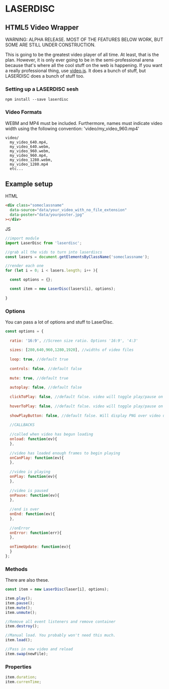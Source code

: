 
# LASERDISC
## HTML5 Video Wrapper

WARNING: ALPHA RELEASE. MOST OF THE FEATURES BELOW WORK, BUT SOME ARE STILL UNDER CONSTRUCTION.

This is going to be the greatest video player of all time. At least, that is the plan. However, it is only ever going to be in the semi-professional arena
because that's where all the cool stuff on the web is happening. If you want a really professional thing, use [video.js](http://videojs.com/). It does 
a bunch of stuff, but LASERDISC does a bunch of stuff too.

### Setting up a LASERDISC sesh
```
npm install --save laserdisc
```


### Video Formats
WEBM and MP4 must be included. Furthermore, names must indicate video width using the following convention: 'video/my_video_960.mp4'

```
video/
  my_video_640.mp4,
  my_video_640.webm,
  my_video_960.webm,
  my_video_960.mp4,
  my_video_1280.webm,
  my_video_1280.mp4
  etc...
```



## Example setup

HTML
```html
<div class="someclassname"
  data-source="data/your_video_with_no_file_extension"
  data-poster="data/yourposter.jpg"
></div>

```


JS
```js
//import module
import LaserDisc from 'laserdisc';

//grab all the vids to turn into laserdiscs
const lasers = document.getElementsByClassName('someclassname');

//render each one
for (let i = 0; i < lasers.length; i++ ){

  const options = {};

  const item = new LaserDisc(lasers[i], options);
  
}
```


### Options

You can pass a lot of options and stuff to LaserDisc.

```js
const options = {
  
  ratio: '16:9', //Screen size ratio. Options '16:9', '4:3'
  
  sizes: [280,640,960,1280,1920], //widths of video files
  
  loop: true, //default true
  
  controls: false, //default false
  
  mute: true, //default true
  
  autoplay: false, //default false
  
  clickToPlay: false, //default false. video will toggle play/pause on clicks
  
  hoverToPlay: false, //default false. video will toggle play/pause on mouseenter, mouseleave
  
  showPlayButton: false, //default false. Will display PNG over video until played
  
  //CALLBACKS
  
  //called when video has begun loading
  onload: function(ev){
  },
  
  //video has loaded enough frames to begin playing
  onCanPlay: function(ev){
  },
  
  //video is playing
  onPlay: function(ev){
  },
  
  //video is paused
  onPause: function(ev){
  },
  
  //end is over
  onEnd: function(ev){
  },
  
  //onError
  onError: function(err){
  },
  
  onTimeUpdate: function(ev){
  }
};
```

### Methods

There are also these.

```js
const item = new LaserDisc(laser[i], options);

item.play();
item.pause();
item.mute();
item.unmute();

//Remove all event listeners and remove container
item.destroy();

//Manual load. You probably won't need this much.
item.load();

//Pass in new video and reload
item.swap(newFile);

```


### Properties

```js
item.duration;
item.currenTime;
```

